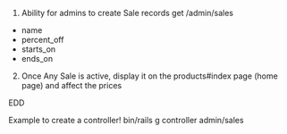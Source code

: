 1. Ability for admins to create Sale records
   get /admin/sales

- name
- percent_off
- starts_on
- ends_on

2. Once Any Sale is active, display it on the products#index page (home page) and affect the prices

EDD

Example to create a controller!
bin/rails g controller admin/sales
